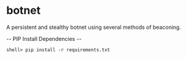 # botnet
A persistent and stealthy botnet using several methods of beaconing.

-- PIP Install Dependencies --

    shell> pip install -r requirements.txt
